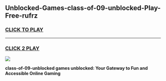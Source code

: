 
## Unblocked-Games-class-of-09-unblocked-Play-Free-rufrz
<h3>
<a href="https://premium76.site?title=class-of-09-unblocked&ref=21A">CLICK TO PLAY</a></h3>
<hr>

<h3>
<a href="https://premium76.site?title=class-of-09-unblocked&ref=21A">CLICK 2 PLAY</a>
  
</h3>

<a href="https://premium76.site?title=class-of-09-unblocked&ref=21A"><img src="https://clearcache.store/games.png"></a>


**class-of-09-unblocked games unblocked: Your Gateway to Fun and Accessible Online Gaming**
